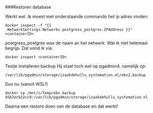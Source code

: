 ###Restoren database 

Werkt wel. Ik moest met onderstaande commando het ip adres vinden:

```shell
docker inspect -f "{{ .NetworkSettings.Networks.postgress_postgres.IPAddress }}" <containerID>
```

postgress_postgres was de naam an het netwerk. Wat ik niet helemaal begrijp. Dat vond ik via:

```shell
docker inspect <containerID>
```

Testje installeren backup
Hij staat toch wel op pgadmin4. namelijk op:

`/var/lib/pgadmin/storage/izaakdehullu_systemation.nl/ebx2.backup`

Dus nu (vanuit WSL!)

```shell
docker cp /mnt/c/Temp/ebx.backup 45b2ecb22cc9:/var/lib/pgadmin/storage/izaakdehullu_systemation.nl
```

Daarna een restore doen van de database en dat werkt!

